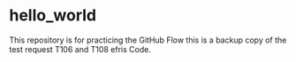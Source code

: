 # hello_world
This repository is for practicing the GitHub Flow
this is a backup copy of the test request T106 and T108 efris Code.
